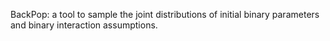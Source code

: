 BackPop: a tool to sample the joint distributions of initial binary parameters and binary interaction assumptions. 
